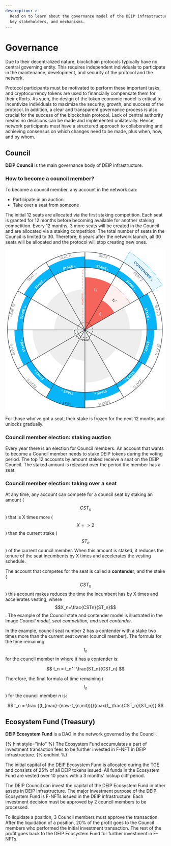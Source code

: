 ```yaml
---
description: >-
  Read on to learn about the governance model of the DEIP infrastructure, its
  key stakeholders, and mechanisms.
---
```


# Governance

Due to their decentralized nature, blockchain protocols typically have no central governing entity. This requires independent individuals to participate in the maintenance, development, and security of the protocol and the network. 

Protocol participants must be motivated to perform these important tasks, and cryptocurrency tokens are used to financially compensate them for their efforts. As such, the design of the token economic model is critical to incentivize individuals to maximize the security, growth, and success of the protocol. In addition, a clear and transparent governance process is also crucial for the success of the blockchain protocol. Lack of central authority means no decisions can be made and implemented unilaterally. Hence, network participants must have a structured approach to collaborating and achieving consensus on which changes need to be made, plus when, how, and by whom.

## Council

**DEIP Council** is the main governance body of DEIP infrastructure.

### How to become a council member?

To become a council member, any account in the network can:

* Participate in an auction  
* Take over a seat from someone 

The initial 12 seats are allocated via the first staking competition. Each seat is granted for 12 months before becoming available for another staking competition. Every 12 months, 3 more seats will be created in the Council and are allocated via a staking competition. The total number of seats in the Council is limited to 30. Therefore, 6 years after the network launch, all 30 seats will be allocated and the protocol will stop creating new ones. 

![Council model, seat competition, and seat contender.](../.gitbook/assets/assets_wiki_-mzbonxaba-qbxpdued0_-mzbp6b81m3qsvazlflt_6.png)

For those who’ve got a seat, their stake is frozen for the next 12 months and unlocks gradually. 

### Council member election: staking auction

Every year there is an election for Council members. An account that wants to become a Council member needs to stake DEIP tokens during the voting period. The top 12 accounts by amount staked receive a seat on the DEIP Council. The staked amount is released over the period the member has a seat.

### Council member election: taking over a seat

At any time, any account can compete for a council seat by staking an amount \($$CST_n$$\) that is X times more \( $$X=>2$$\) than the current stake \($$ST_n$$\) of the current council member. When this amount is staked, it reduces the tenure of the seat incumbents by X times and accelerates the vesting schedule.

The account that competes for the seat is called a **contender**, and the stake \( $$CST_n$$\) this account makes reduces the time the incumbent has by X times and accelerates vesting, where $$X_n=\frac{CSTn}{ST_n}$$ . The example of the Council state and contender model is illustrated in the Image _Council model, seat competition, and seat contender_. 

In the example, council seat number 2 has a contender with a stake two times more than the current seat owner \(council member\). The formula for the time remaining $$t_n$$ for the council member in where it has a contender is:

$$
t_n = t_n^` \frac{ST_n}{CST_n}
$$

Therefore, the final formula of time remaining \($$t_n$$\) for the council member _n_ is:

$$
t_n = \frac {(t_{max}-(now-t_{n,init}))}{max(1_,\frac{CST_n}{ST_n})}
$$

## Ecosystem Fund \(Treasury\)

**DEIP Ecosystem Fund** is a DAO in the network governed by the Council. 

{% hint style="info" %}
The Ecosystem Fund accumulates a part of investment transaction fees to be further invested in F-NFT in DEIP infrastructure. 
{% endhint %}

The initial capital of the DEIP Ecosystem Fund is allocated during the TGE and consists of 25% of all DEIP tokens issued. All funds in the Ecosystem Fund are vested over 10 years with a 3 months' lockup cliff period. 

The DEIP Council can invest the capital of the DEIP Ecosystem Fund in other assets in DEIP Infrastructure. The major investment purpose of the DEIP Ecosystem Fund is F-NFTs issued in the DEIP infrastructure. Each investment decision must be approved by 2 council members to be processed. 

To liquidate a position, 3 Council members must approve the transaction. After the liquidation of a position, 20% of the profit goes to the Council members who performed the initial investment transaction. The rest of the profit goes back to the DEIP Ecosystem Fund for further investment in F-NFTs.

